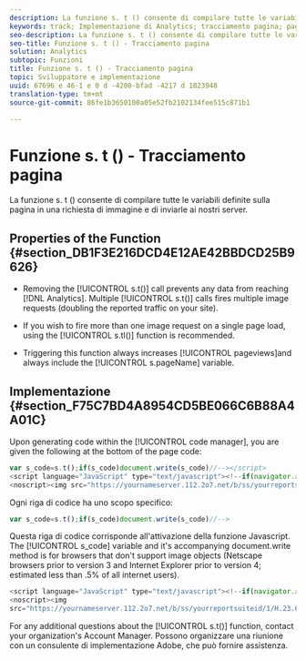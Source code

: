```yaml
---
description: La funzione s. t () consente di compilare tutte le variabili definite sulla pagina in una richiesta di immagine e di inviarle ai nostri server.
keywords: track; Implementazione di Analytics; tracciamento pagina; pagina di tracciamento
seo-description: La funzione s. t () consente di compilare tutte le variabili definite sulla pagina in una richiesta di immagine e di inviarle ai nostri server.
seo-title: Funzione s. t () - Tracciamento pagina
solution: Analytics
subtopic: Funzioni
title: Funzione s. t () - Tracciamento pagina
topic: Sviluppatore e implementazione
uuid: 67696 e 46-1 e 0 d -4200-bfad -4217 d 1023948
translation-type: tm+mt
source-git-commit: 86fe1b3650100a05e52fb2102134fee515c871b1

---
```



# Funzione s. t () - Tracciamento pagina

La funzione s. t () consente di compilare tutte le variabili definite sulla pagina in una richiesta di immagine e di inviarle ai nostri server.

## Properties of the Function {#section_DB1F3E216DCD4E12AE42BBDCD25B9626}

* Removing the [!UICONTROL s.t()] call prevents any data from reaching [!DNL Analytics]. Multiple [!UICONTROL s.t()] calls fires multiple image requests (doubling the reported traffic on your site).

* If you wish to fire more than one image request on a single page load, using the [!UICONTROL s.tl()] function is recommended.
* Triggering this function always increases [!UICONTROL pageviews]and always include the [!UICONTROL s.pageName] variable.

## Implementazione {#section_F75C7BD4A8954CD5BE066C6B88A4A01C}

Upon generating code within the [!UICONTROL code manager], you are given the following at the bottom of the page code:

```js
var s_code=s.t();if(s_code)document.write(s_code)//--></script> 
<script language="JavaScript" type="text/javascript"><!--if(navigator.appVersion.indexOf('MSIE')>=0)document.write(unescape('%3C')+'\!-'+'-')//--></script> 
<noscript><img src="https://yournameserver.112.2o7.net/b/ss/yourreportsuiteid/1/H.23.6--NS/0" height="1" width="1" border="0" alt="" /></noscript> 
```

Ogni riga di codice ha uno scopo specifico:

```js
var s_code=s.t();if(s_code)document.write(s_code)//-->
```

Questa riga di codice corrisponde all'attivazione della funzione Javascript. The [!UICONTROL s_code] variable and it's accompanying document.write method is for browsers that don't support image objects (Netscape browsers prior to version 3 and Internet Explorer prior to version 4; estimated less than .5% of all internet users).

```js
<script language="JavaScript" type="text/javascript"><!--if(navigator.appVersion.indexOf('MSIE')>=0)document.write(unescape('%3C')+'\!-'+'-')//--></script> 
<noscript><img  
src="https://yournameserver.112.2o7.net/b/ss/yourreportsuiteid/1/H.23.6--NS/0" height="1" width="1" border="0" alt="" />
```

For any additional questions about the [!UICONTROL s.t()] function, contact your organization's Account Manager. Possono organizzare una riunione con un consulente di implementazione Adobe, che può fornire assistenza.
